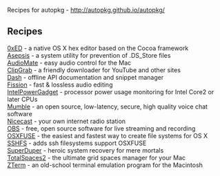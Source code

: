 Recipes for autopkg - http://autopkg.github.io/autopkg/
## Recipes
[0xED](http://www.suavetech.com/0xed/0xed.html) - a native OS X hex editor based on the Cocoa framework<br />
[Asepsis](http://asepsis.binaryage.com) - a system utility for prevention of .DS_Store files<br />
[AudioMate](http://audiomateapp.com) - easy audio control for the Mac<br />
[ClipGrab](http://clipgrab.org) - a friendly downloader for YouTube and other sites<br />
[Dash](http://kapeli.com/dash) - offline API documentation and snippet manager<br />
[Fission](http://rogueamoeba.com/fission) - fast &amp; lossless audio editing<br />
[IntelPowerGadget](https://software.intel.com/en-us/articles/intel-power-gadget-20) - processor power usage monitoring for Intel Core2 or later CPUs<br />
[Mumble](http://wiki.mumble.info/wiki/Main_Page) - an open source, low-latency, secure, high quality voice chat software<br />
[Nicecast](http://rogueamoeba.com/nicecast) - your own internet radio station<br />
[OBS](https:obsproject.com) - free, open source software for live streaming and recording<br />
[OSXFUSE](https://osxfuse.github.io) - the easiest and fastest way to create file systems for OS X<br />
[SSHFS](https://osxfuse.github.io) - adds ssh filesystems support  OSXFUSE<br />
[SuperDuper](http://www.shirt-pocket.com/SuperDuper/SuperDuperDescription.html) - heroic system recovery for mere mortals<br />
[TotalSpaces2](http://totalspaces.binaryage.com) - the ultimate grid spaces manager for your Mac<br />
[ZTerm](http://www.dalverson.com/zterm/) - an old-school terminal emulation program for the Macintosh<br />
